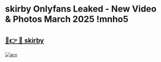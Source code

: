 # skirby Onlyfans Leaked - New Video & Photos March 2025 !mnho5

# <h2><a href="https://4qy7vx.iuczelnia.edu.pl?title=skirby&ref=mnho5">🔗👉 🔴 skirby</a></h2>

[![acn](https://github.com/user-attachments/assets/0f9c940e-d8b0-45ae-aac7-cd30a18b3e1c)](https://4qy7vx.iuczelnia.edu.pl?title=skirby&ref=mnho5)

